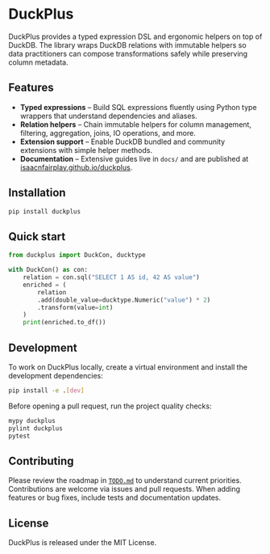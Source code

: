 # DuckPlus

DuckPlus provides a typed expression DSL and ergonomic helpers on top of DuckDB. The
library wraps DuckDB relations with immutable helpers so data practitioners can
compose transformations safely while preserving column metadata.

## Features
- **Typed expressions** – Build SQL expressions fluently using Python type
  wrappers that understand dependencies and aliases.
- **Relation helpers** – Chain immutable helpers for column management,
  filtering, aggregation, joins, IO operations, and more.
- **Extension support** – Enable DuckDB bundled and community extensions with
  simple helper methods.
- **Documentation** – Extensive guides live in `docs/` and are published at
  [isaacnfairplay.github.io/duckplus](https://isaacnfairplay.github.io/duckplus/latest/).

## Installation
```bash
pip install duckplus
```

## Quick start
```python
from duckplus import DuckCon, ducktype

with DuckCon() as con:
    relation = con.sql("SELECT 1 AS id, 42 AS value")
    enriched = (
        relation
        .add(double_value=ducktype.Numeric("value") * 2)
        .transform(value=int)
    )
    print(enriched.to_df())
```

## Development
To work on DuckPlus locally, create a virtual environment and install the
development dependencies:

```bash
pip install -e .[dev]
```

Before opening a pull request, run the project quality checks:

```bash
mypy duckplus
pylint duckplus
pytest
```

## Contributing
Please review the roadmap in [`TODO.md`](TODO.md) to understand current
priorities. Contributions are welcome via issues and pull requests. When adding
features or bug fixes, include tests and documentation updates.

## License
DuckPlus is released under the MIT License.
